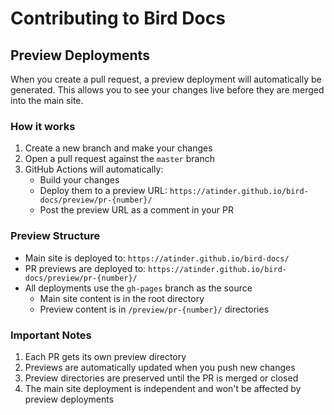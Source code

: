 # Contributing to Bird Docs

## Preview Deployments

When you create a pull request, a preview deployment will automatically be generated. This allows you to see your changes live before they are merged into the main site.

### How it works

1. Create a new branch and make your changes
2. Open a pull request against the `master` branch
3. GitHub Actions will automatically:
   - Build your changes
   - Deploy them to a preview URL: `https://atinder.github.io/bird-docs/preview/pr-{number}/`
   - Post the preview URL as a comment in your PR

### Preview Structure

- Main site is deployed to: `https://atinder.github.io/bird-docs/`
- PR previews are deployed to: `https://atinder.github.io/bird-docs/preview/pr-{number}/`
- All deployments use the `gh-pages` branch as the source
  - Main site content is in the root directory
  - Preview content is in `/preview/pr-{number}/` directories

### Important Notes

1. Each PR gets its own preview directory
2. Previews are automatically updated when you push new changes
3. Preview directories are preserved until the PR is merged or closed
4. The main site deployment is independent and won't be affected by preview deployments 